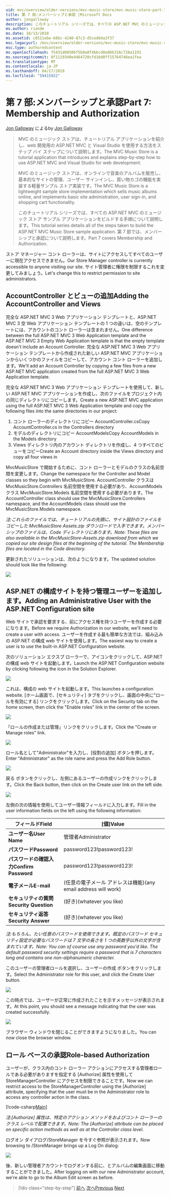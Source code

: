 ```yaml
---
uid: mvc/overview/older-versions/mvc-music-store/mvc-music-store-part-7
title: 第 7 部:メンバーシップと承認 |Microsoft Docs
author: jongalloway
description: このチュートリアル シリーズでは、すべての ASP.NET MVC のミュージック ストア サンプル アプリケーションをビルドする手順について説明します。 第 7 部では、メンバーシップと承認について説明します。
ms.author: riande
ms.date: 10/13/2010
ms.assetid: c8511ebe-68bc-4240-87c3-d5ced84a3f37
msc.legacyurl: /mvc/overview/older-versions/mvc-music-store/mvc-music-store-part-7
msc.type: authoredcontent
ms.openlocfilehash: f5431d60506f5b0a0f4bbcd8e86b316c728a1191
ms.sourcegitcommit: 0f1119340e4464720cfd16d0ff15764746ea1fea
ms.translationtype: MT
ms.contentlocale: ja-JP
ms.lasthandoff: 04/17/2019
ms.locfileid: "59415922"
---
```

# <a name="part-7-membership-and-authorization"></a><span data-ttu-id="a2f29-104">第 7 部:メンバーシップと承認</span><span class="sxs-lookup"><span data-stu-id="a2f29-104">Part 7: Membership and Authorization</span></span>

<span data-ttu-id="a2f29-105">[Jon Galloway](https://github.com/jongalloway) による</span><span class="sxs-lookup"><span data-stu-id="a2f29-105">by [Jon Galloway](https://github.com/jongalloway)</span></span>

> <span data-ttu-id="a2f29-106">MVC のミュージック ストアは、チュートリアル アプリケーションを紹介し、web 開発用の ASP.NET MVC と Visual Studio を使用する方法をステップ バイ ステップについて説明します。</span><span class="sxs-lookup"><span data-stu-id="a2f29-106">The MVC Music Store is a tutorial application that introduces and explains step-by-step how to use ASP.NET MVC and Visual Studio for web development.</span></span>  
>   
> <span data-ttu-id="a2f29-107">MVC のミュージック ストアは、オンラインで音楽のアルバムを販売し、基本的なサイトの管理、ユーザー サインインし、買い物カゴの機能を実装する軽量サンプル ストア実装です。</span><span class="sxs-lookup"><span data-stu-id="a2f29-107">The MVC Music Store is a lightweight sample store implementation which sells music albums online, and implements basic site administration, user sign-in, and shopping cart functionality.</span></span>  
>   
> <span data-ttu-id="a2f29-108">このチュートリアル シリーズでは、すべての ASP.NET MVC のミュージック ストア サンプル アプリケーションをビルドする手順について説明します。</span><span class="sxs-lookup"><span data-stu-id="a2f29-108">This tutorial series details all of the steps taken to build the ASP.NET MVC Music Store sample application.</span></span> <span data-ttu-id="a2f29-109">第 7 部では、メンバーシップと承認について説明します。</span><span class="sxs-lookup"><span data-stu-id="a2f29-109">Part 7 covers Membership and Authorization.</span></span>


<span data-ttu-id="a2f29-110">ストア マネージャー コント ローラーは、サイトにアクセスしてすべてのユーザーに現在アクセスできません。</span><span class="sxs-lookup"><span data-stu-id="a2f29-110">Our Store Manager controller is currently accessible to anyone visiting our site.</span></span> <span data-ttu-id="a2f29-111">サイト管理者に権限を制限するこれを変更してみましょう。</span><span class="sxs-lookup"><span data-stu-id="a2f29-111">Let's change this to restrict permission to site administrators.</span></span>

## <a name="adding-the-accountcontroller-and-views"></a><span data-ttu-id="a2f29-112">AccountController とビューの追加</span><span class="sxs-lookup"><span data-stu-id="a2f29-112">Adding the AccountController and Views</span></span>

<span data-ttu-id="a2f29-113">完全な ASP.NET MVC 3 Web アプリケーション テンプレートと、ASP.NET MVC 3 空 Web アプリケーション テンプレートの 1 つの違いは、空のテンプレートには、アカウントのコント ローラーは含まれません。</span><span class="sxs-lookup"><span data-stu-id="a2f29-113">One difference between the full ASP.NET MVC 3 Web Application template and the ASP.NET MVC 3 Empty Web Application template is that the empty template doesn't include an Account Controller.</span></span> <span data-ttu-id="a2f29-114">完全な ASP.NET MVC 3 Web アプリケーション テンプレートから作成された新しい ASP.NET MVC アプリケーションからいくつかのファイルをコピーして、アカウント コント ローラーを追加します。</span><span class="sxs-lookup"><span data-stu-id="a2f29-114">We'll add an Account Controller by copying a few files from a new ASP.NET MVC application created from the full ASP.NET MVC 3 Web Application template.</span></span>

<span data-ttu-id="a2f29-115">完全な ASP.NET MVC 3 Web アプリケーション テンプレートを使用して、新しい ASP.NET MVC アプリケーションを作成し、次のファイルをプロジェクト内の同じディレクトリにコピーします。</span><span class="sxs-lookup"><span data-stu-id="a2f29-115">Create a new ASP.NET MVC application using the full ASP.NET MVC 3 Web Application template and copy the following files into the same directories in our project:</span></span>

1. <span data-ttu-id="a2f29-116">コント ローラーのディレクトリにコピー AccountController.cs</span><span class="sxs-lookup"><span data-stu-id="a2f29-116">Copy AccountController.cs in the Controllers directory</span></span>
2. <span data-ttu-id="a2f29-117">モデルのディレクトリにコピー AccountModels</span><span class="sxs-lookup"><span data-stu-id="a2f29-117">Copy AccountModels in the Models directory</span></span>
3. <span data-ttu-id="a2f29-118">Views ディレクトリ内のアカウント ディレクトリを作成し、4 つすべてのビューをコピー</span><span class="sxs-lookup"><span data-stu-id="a2f29-118">Create an Account directory inside the Views directory and copy all four views in</span></span>

<span data-ttu-id="a2f29-119">MvcMusicStore で開始するために、コント ローラーとモデルのクラスの名前空間を変更します。</span><span class="sxs-lookup"><span data-stu-id="a2f29-119">Change the namespace for the Controller and Model classes so they begin with MvcMusicStore.</span></span> <span data-ttu-id="a2f29-120">AccountController クラスは MvcMusicStore.Controllers 名前空間を使用する必要があり、AccountModels クラス MvcMusicStore.Models 名前空間を使用する必要があります。</span><span class="sxs-lookup"><span data-stu-id="a2f29-120">The AccountController class should use the MvcMusicStore.Controllers namespace, and the AccountModels class should use the MvcMusicStore.Models namespace.</span></span>

<span data-ttu-id="a2f29-121">*注:これらのファイルでは、チュートリアルの先頭に、サイト設計のファイルをコピーした MvcMusicStore Assets.zip ダウンロードで入手できます。メンバーシップのファイルは、Code ディレクトリにあります。*</span><span class="sxs-lookup"><span data-stu-id="a2f29-121">*Note: These files are also available in the MvcMusicStore-Assets.zip download from which we copied our site design files at the beginning of the tutorial. The Membership files are located in the Code directory.*</span></span>

<span data-ttu-id="a2f29-122">更新されたソリューションは、次のようになります。</span><span class="sxs-lookup"><span data-stu-id="a2f29-122">The updated solution should look like the following:</span></span>

![](mvc-music-store-part-7/_static/image1.png)

## <a name="adding-an-administrative-user-with-the-aspnet-configuration-site"></a><span data-ttu-id="a2f29-123">ASP.NET の構成サイトを持つ管理ユーザーを追加します。</span><span class="sxs-lookup"><span data-stu-id="a2f29-123">Adding an Administrative User with the ASP.NET Configuration site</span></span>

<span data-ttu-id="a2f29-124">Web サイトで承認を要求する、前にアクセス権を持つユーザーを作成する必要になります。</span><span class="sxs-lookup"><span data-stu-id="a2f29-124">Before we require Authorization in our website, we'll need to create a user with access.</span></span> <span data-ttu-id="a2f29-125">ユーザーを作成する最も簡単な方法では、組み込みの ASP.NET の構成 web サイトを使用します。</span><span class="sxs-lookup"><span data-stu-id="a2f29-125">The easiest way to create a user is to use the built-in ASP.NET Configuration website.</span></span>

<span data-ttu-id="a2f29-126">次のソリューション エクスプ ローラーで、アイコンをクリックして、ASP.NET の構成 web サイトを起動します。</span><span class="sxs-lookup"><span data-stu-id="a2f29-126">Launch the ASP.NET Configuration website by clicking following the icon in the Solution Explorer.</span></span>

![](mvc-music-store-part-7/_static/image2.png)

<span data-ttu-id="a2f29-127">これは、構成の web サイトを起動します。</span><span class="sxs-lookup"><span data-stu-id="a2f29-127">This launches a configuration website.</span></span> <span data-ttu-id="a2f29-128">[ホーム画面で、[セキュリティ] タブをクリックし、画面の中央に"ロールを有効にする] リンクをクリックします。</span><span class="sxs-lookup"><span data-stu-id="a2f29-128">Click on the Security tab on the home screen, then click the "Enable roles" link in the center of the screen.</span></span>

![](mvc-music-store-part-7/_static/image3.png)

<span data-ttu-id="a2f29-129">「ロールの作成または管理」リンクをクリックします。</span><span class="sxs-lookup"><span data-stu-id="a2f29-129">Click the "Create or Manage roles" link.</span></span>

![](mvc-music-store-part-7/_static/image4.png)

<span data-ttu-id="a2f29-130">ロール名として"Administrator"を入力し、[役割の追加] ボタンを押します。</span><span class="sxs-lookup"><span data-stu-id="a2f29-130">Enter "Administrator" as the role name and press the Add Role button.</span></span>

![](mvc-music-store-part-7/_static/image5.png)

<span data-ttu-id="a2f29-131">戻る ボタンをクリックし、左側にあるユーザーの作成リンクをクリックします。</span><span class="sxs-lookup"><span data-stu-id="a2f29-131">Click the Back button, then click on the Create user link on the left side.</span></span>

![](mvc-music-store-part-7/_static/image6.png)

<span data-ttu-id="a2f29-132">左側の次の情報を使用してユーザー情報フィールドに入力します。</span><span class="sxs-lookup"><span data-stu-id="a2f29-132">Fill in the user information fields on the left using the following information:</span></span>

| <span data-ttu-id="a2f29-133">**フィールド**</span><span class="sxs-lookup"><span data-stu-id="a2f29-133">**Field**</span></span> | <span data-ttu-id="a2f29-134">**[値]**</span><span class="sxs-lookup"><span data-stu-id="a2f29-134">**Value**</span></span> |
| --- | --- |
| <span data-ttu-id="a2f29-135">**ユーザー名**</span><span class="sxs-lookup"><span data-stu-id="a2f29-135">**User Name**</span></span> | <span data-ttu-id="a2f29-136">管理者</span><span class="sxs-lookup"><span data-stu-id="a2f29-136">Administrator</span></span> |
| <span data-ttu-id="a2f29-137">**パスワード**</span><span class="sxs-lookup"><span data-stu-id="a2f29-137">**Password**</span></span> | <span data-ttu-id="a2f29-138">password123!</span><span class="sxs-lookup"><span data-stu-id="a2f29-138">password123!</span></span> |
| <span data-ttu-id="a2f29-139">**パスワードの確認入力**</span><span class="sxs-lookup"><span data-stu-id="a2f29-139">**Confirm Password**</span></span> | <span data-ttu-id="a2f29-140">password123!</span><span class="sxs-lookup"><span data-stu-id="a2f29-140">password123!</span></span> |
| <span data-ttu-id="a2f29-141">**電子メール**</span><span class="sxs-lookup"><span data-stu-id="a2f29-141">**E-mail**</span></span> | <span data-ttu-id="a2f29-142">(任意の電子メール アドレスは機能)</span><span class="sxs-lookup"><span data-stu-id="a2f29-142">(any email address will work)</span></span> |
| <span data-ttu-id="a2f29-143">**セキュリティの質問**</span><span class="sxs-lookup"><span data-stu-id="a2f29-143">**Security Question**</span></span> | <span data-ttu-id="a2f29-144">(好き)</span><span class="sxs-lookup"><span data-stu-id="a2f29-144">(whatever you like)</span></span> |
| <span data-ttu-id="a2f29-145">**セキュリティ返答**</span><span class="sxs-lookup"><span data-stu-id="a2f29-145">**Security Answer**</span></span> | <span data-ttu-id="a2f29-146">(好き)</span><span class="sxs-lookup"><span data-stu-id="a2f29-146">(whatever you like)</span></span> |

<span data-ttu-id="a2f29-147">*注:もちろん、たい任意のパスワードを使用できます。既定のパスワード セキュリティ設定が必要なパスワードは 7 文字の長さを 1 つの英数字以外の文字が含まれています。*</span><span class="sxs-lookup"><span data-stu-id="a2f29-147">*Note: You can of course use any password you'd like. The default password security settings require a password that is 7 characters long and contains one non-alphanumeric character.*</span></span>

<span data-ttu-id="a2f29-148">このユーザーの管理者ロールを選択し、ユーザーの作成 ボタンをクリックします。</span><span class="sxs-lookup"><span data-stu-id="a2f29-148">Select the Administrator role for this user, and click the Create User button.</span></span>

![](mvc-music-store-part-7/_static/image7.png)

<span data-ttu-id="a2f29-149">この時点では、ユーザーが正常に作成されたことを示すメッセージが表示されます。</span><span class="sxs-lookup"><span data-stu-id="a2f29-149">At this point, you should see a message indicating that the user was created successfully.</span></span>

![](mvc-music-store-part-7/_static/image8.png)

<span data-ttu-id="a2f29-150">ブラウザー ウィンドウを閉じることができますようになりました。</span><span class="sxs-lookup"><span data-stu-id="a2f29-150">You can now close the browser window.</span></span>

## <a name="role-based-authorization"></a><span data-ttu-id="a2f29-151">ロール ベースの承認</span><span class="sxs-lookup"><span data-stu-id="a2f29-151">Role-based Authorization</span></span>

<span data-ttu-id="a2f29-152">ユーザーが、クラス内のコント ローラー アクションにアクセスする管理者ロールである必要がありますを指定する [Authorize] 属性を使用して StoreManagerController にアクセスを制限できることです。</span><span class="sxs-lookup"><span data-stu-id="a2f29-152">Now we can restrict access to the StoreManagerController using the [Authorize] attribute, specifying that the user must be in the Administrator role to access any controller action in the class.</span></span>

[!code-csharp[Main](mvc-music-store-part-7/samples/sample1.cs)]

<span data-ttu-id="a2f29-153">*注:[Authorize] 属性は、特定のアクション メソッドをおよびコント ローラーのクラス レベルで配置できます。*</span><span class="sxs-lookup"><span data-stu-id="a2f29-153">*Note: The [Authorize] attribute can be placed on specific action methods as well as at the Controller class level.*</span></span>

<span data-ttu-id="a2f29-154">ログオン ダイアログ/StoreManager を今すぐ参照が表示されます。</span><span class="sxs-lookup"><span data-stu-id="a2f29-154">Now browsing to /StoreManager brings up a Log On dialog:</span></span>

![](mvc-music-store-part-7/_static/image9.png)

<span data-ttu-id="a2f29-155">後、新しい管理者アカウントでログオンする前に、とアルバムの編集画面に移動することができました。</span><span class="sxs-lookup"><span data-stu-id="a2f29-155">After logging on with our new Administrator account, we're able to go to the Album Edit screen as before.</span></span>

> [!div class="step-by-step"]
> <span data-ttu-id="a2f29-156">[前へ](mvc-music-store-part-6.md)
> [次へ](mvc-music-store-part-8.md)</span><span class="sxs-lookup"><span data-stu-id="a2f29-156">[Previous](mvc-music-store-part-6.md)
[Next](mvc-music-store-part-8.md)</span></span>
